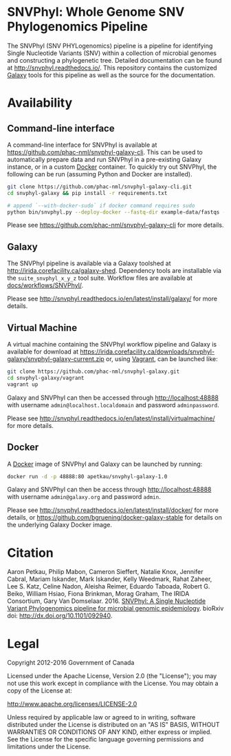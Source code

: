 # SNVPhyl: Whole Genome SNV Phylogenomics Pipeline

The SNVPhyl (SNV PHYLogenomics) pipeline is a pipeline for identifying Single Nucleotide Variants (SNV) within a collection of microbial genomes and constructing a phylogenetic tree.  Detailed documentation can be found at <http://snvphyl.readthedocs.io/>.  This repository contains the customized [Galaxy][] tools for this pipeline as well as the source for the documentation.

# Availability

## Command-line interface

A command-line interface for SNVPhyl is available at <https://github.com/phac-nml/snvphyl-galaxy-cli>.  This can be used to automatically prepare data and run SNVPhyl in a pre-existing Galaxy instance, or in a custom [Docker][] container.  To quickly try out SNVPhyl, the following can be run (assuming Python and Docker are installed).

```bash
git clone https://github.com/phac-nml/snvphyl-galaxy-cli.git
cd snvphyl-galaxy && pip install -r requirements.txt

# append `--with-docker-sudo` if docker command requires sudo
python bin/snvphyl.py --deploy-docker --fastq-dir example-data/fastqs --reference-file example-data/reference.fasta --min-coverage 5 --output-dir output1
```

Please see <https://github.com/phac-nml/snvphyl-galaxy-cli> for more details.

## Galaxy

The SNVPhyl pipeline is available via a Galaxy toolshed at <http://irida.corefacility.ca/galaxy-shed>.  Dependency tools are installable via the `suite_snvphyl_x_y_z` tool suite.  Workflow files are available at [docs/workflows/SNVPhyl/](docs/workflows/SNVPhyl/).

Please see <http://snvphyl.readthedocs.io/en/latest/install/galaxy/> for more details.

## Virtual Machine

A virtual machine containing the SNVPhyl workflow pipeline and Galaxy is available for download at <https://irida.corefacility.ca/downloads/snvphyl-galaxy/snvphyl-galaxy-current.zip> or, using [Vagrant][], can be launched like:

```bash
git clone https://github.com/phac-nml/snvphyl-galaxy.git
cd snvphyl-galaxy/vagrant
vagrant up
```

Galaxy and SNVPhyl can then be accessed through <http://localhost:48888> with username `admin@localhost.localdomain` and password `adminpassword`.

Please see <http://snvphyl.readthedocs.io/en/latest/install/virtualmachine/> for more details.

## Docker

A [Docker][] image of SNVPhyl and Galaxy can be launched by running:

```bash
docker run -d -p 48888:80 apetkau/snvphyl-galaxy-1.0
```

Galaxy and SNVPhyl can then be access through <http://localhost:48888> with username `admin@galaxy.org` and password `admin`.

Please see <http://snvphyl.readthedocs.io/en/latest/install/docker/> for more details, or <https://github.com/bgruening/docker-galaxy-stable> for details on the underlying Galaxy Docker image.

# Citation

Aaron Petkau, Philip Mabon, Cameron Sieffert, Natalie Knox, Jennifer Cabral, Mariam Iskander, Mark Iskander, Kelly Weedmark, Rahat Zaheer, Lee S. Katz, Celine Nadon, Aleisha Reimer, Eduardo Taboada, Robert G. Beiko, William Hsiao, Fiona Brinkman, Morag Graham, The IRIDA Consortium, Gary Van Domselaar. 2016. [SNVPhyl: A Single Nucleotide Variant Phylogenomics pipeline for microbial genomic epidemiology](http://biorxiv.org/content/early/2016/12/10/092940). bioRxiv doi: http://dx.doi.org/10.1101/092940.

# Legal

Copyright 2012-2016 Government of Canada

Licensed under the Apache License, Version 2.0 (the "License"); you may not use
this work except in compliance with the License. You may obtain a copy of the
License at:

http://www.apache.org/licenses/LICENSE-2.0

Unless required by applicable law or agreed to in writing, software distributed
under the License is distributed on an "AS IS" BASIS, WITHOUT WARRANTIES OR
CONDITIONS OF ANY KIND, either express or implied. See the License for the
specific language governing permissions and limitations under the License.


[Galaxy]: http://galaxyproject.org/
[Vagrant]: https://www.vagrantup.com/
[Docker]: https://www.docker.com/
